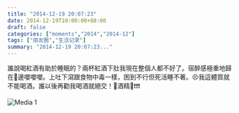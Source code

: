 ```yaml
---
title: "2014-12-19 20:07:23"
date: 2014-12-19T10:00:00+08:00
draft: false
categories: ["moments","2014","2014-12"]
tags: ["朋友圈","生活记录"]
summary: "2014-12-19 20:07:23..."
---
```


誰說喝紅酒有助於睡眠的？兩杯紅酒下肚我現在整個人都不好了。宿醉感極重地歸在🚽邊嚶嚶嚶。上吐下瀉跟食物中毒一樣，困到不行但死活睡不著。😣我這體質就不能喝酒。誰以後再勸我喝酒就絕交！🚫酒精🚫❗️❗️❗️

![Media 1](/Moments/photos/2014-12-19/201412192007230.jpg)

